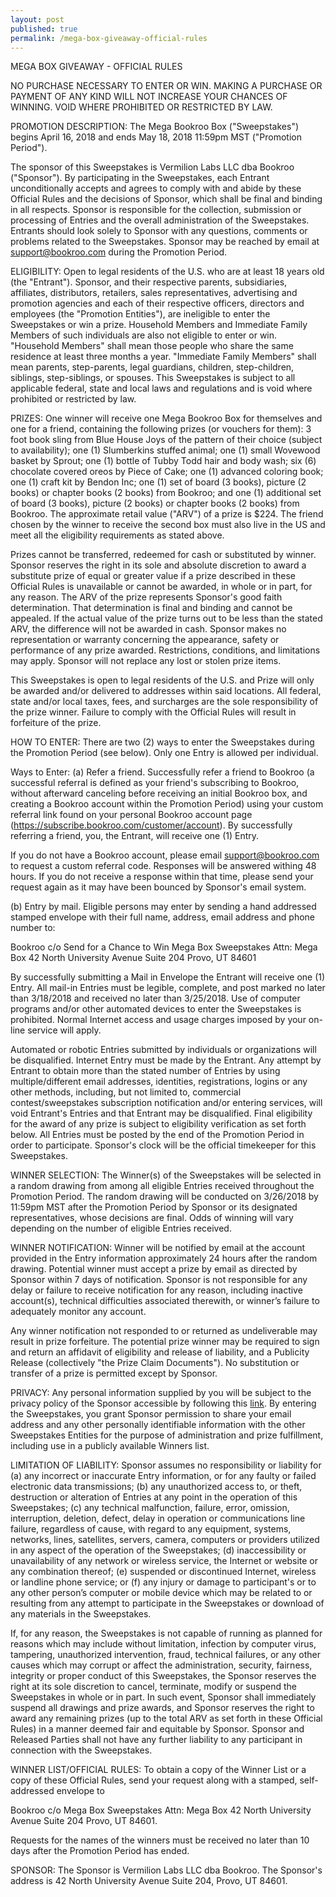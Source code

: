 ```yaml
---
layout: post
published: true
permalink: /mega-box-giveaway-official-rules
---
```

MEGA BOX GIVEAWAY - OFFICIAL RULES

NO PURCHASE NECESSARY TO ENTER OR WIN. MAKING A PURCHASE OR PAYMENT OF ANY KIND WILL NOT INCREASE YOUR CHANCES OF WINNING. VOID WHERE PROHIBITED OR RESTRICTED BY LAW.

PROMOTION DESCRIPTION: The Mega Bookroo Box ("Sweepstakes") begins April 16, 2018 and ends May 18, 2018 11:59pm MST ("Promotion Period").

The sponsor of this Sweepstakes is Vermilion Labs LLC dba Bookroo ("Sponsor"). By participating in the Sweepstakes, each Entrant unconditionally accepts and agrees to comply with and abide by these Official Rules and the decisions of Sponsor, which shall be final and binding in all respects. Sponsor is responsible for the collection, submission or processing of Entries and the overall administration of the Sweepstakes. Entrants should look solely to Sponsor with any questions, comments or problems related to the Sweepstakes. Sponsor may be reached by email at support@bookroo.com during the Promotion Period. 

ELIGIBILITY: Open to legal residents of the U.S. who are at least 18 years old (the "Entrant"). Sponsor, and their respective parents, subsidiaries, affiliates, distributors, retailers, sales representatives, advertising and promotion agencies and each of their respective officers, directors and employees (the "Promotion Entities"), are ineligible to enter the Sweepstakes or win a prize. Household Members and Immediate Family Members of such individuals are also not eligible to enter or win. "Household Members" shall mean those people who share the same residence at least three months a year. "Immediate Family Members" shall mean parents, step-parents, legal guardians, children, step-children, siblings, step-siblings, or spouses. This Sweepstakes is subject to all applicable federal, state and local laws and regulations and is void where prohibited or restricted by law. 

PRIZES: One winner will receive one Mega Bookroo Box for themselves and one for a friend, containing the following prizes (or vouchers for them): 3 foot book sling from Blue House Joys of the pattern of their choice (subject to availability); one (1) Slumberkins stuffed animal; one (1) small Wovewood basket by Sprout; one (1) bottle of Tubby Todd hair and body wash; six (6) chocolate covered oreos by Piece of Cake; one (1) advanced coloring book; one (1) craft kit by Bendon Inc; one (1) set of board (3 books), picture (2 books) or chapter books (2 books) from Bookroo; and one (1) additional set of board (3 books), picture (2 books) or chapter books (2 books) from Bookroo. The approximate retail value ("ARV") of a prize is $224. The friend chosen by the winner to receive the second box must also live in the US and meet all the eligibility requirements as stated above.

Prizes cannot be transferred, redeemed for cash or substituted by winner. Sponsor reserves the right in its sole and absolute discretion to award a substitute prize of equal or greater value if a prize described in these Official Rules is unavailable or cannot be awarded, in whole or in part, for any reason. The ARV of the prize represents Sponsor's good faith determination. That determination is final and binding and cannot be appealed. If the actual value of the prize turns out to be less than the stated ARV, the difference will not be awarded in cash. Sponsor makes no representation or warranty concerning the appearance, safety or performance of any prize awarded. Restrictions, conditions, and limitations may apply. Sponsor will not replace any lost or stolen prize items.
    
This Sweepstakes is open to legal residents of the U.S. and Prize will only be awarded and/or delivered to addresses within said locations. All federal, state and/or local taxes, fees, and surcharges are the sole responsibility of the prize winner. Failure to comply with the Official Rules will result in forfeiture of the prize.

HOW TO ENTER: There are two (2) ways to enter the Sweepstakes during the Promotion Period (see below). Only one Entry is allowed per individual.

Ways to Enter:
(a) Refer a friend.
Successfully refer a friend to Bookroo (a successful referral is defined as your friend's subscribing to Bookroo, without afterward canceling before receiving an initial Bookroo box, and creating a Bookroo account within the Promotion Period) using your custom referral link found on your personal Bookroo account page (https://subscribe.bookroo.com/customer/account). By successfully referring a friend, you, the Entrant, will receive one (1) Entry.

If you do not have a Bookroo account, please email support@bookroo.com to request a custom referral code. Responses will be answered withing 48 hours. If you do not receive a response within that time, please send your request again as it may have been bounced by Sponsor's email system.

(b) Entry by mail.
Eligible persons may enter by sending a hand addressed stamped envelope with their
full name, address, email address and phone number to:

Bookroo c/o Send for a Chance to Win Mega Box Sweepstakes
Attn: Mega Box
42 North University Avenue Suite 204
Provo, UT 84601

By successfully submitting a Mail in Envelope the Entrant will receive one (1) Entry. All mail-in Entries must be legible, complete, and post marked no later than 3/18/2018 and received no later than 3/25/2018.  Use of computer programs and/or other automated devices to
enter the Sweepstakes is prohibited. Normal Internet access and usage charges
imposed by your on-line service will apply.

Automated or robotic Entries submitted by individuals or organizations will be disqualified. Internet Entry must be made by the Entrant. Any attempt by Entrant to obtain more than the stated number of Entries by using multiple/different email addresses, identities, registrations, logins or any other methods, including, but not limited to, commercial contest/sweepstakes subscription notification and/or entering services, will void Entrant's Entries and that Entrant may be disqualified. Final eligibility for the award of any prize is subject to eligibility verification as set forth below. All Entries must be posted by the end of the Promotion Period in order to participate. Sponsor's clock will be the official timekeeper for this Sweepstakes.
    
WINNER SELECTION: The Winner(s) of the Sweepstakes will be selected in a random drawing from among all eligible Entries received throughout the Promotion Period. The random drawing will be conducted on 3/26/2018 by 11:59pm MST after the Promotion Period by Sponsor or its designated representatives, whose decisions are final. Odds of winning will vary depending on the number of eligible Entries received.

WINNER NOTIFICATION: Winner will be notified by email at the account provided in the Entry information approximately 24 hours after the random drawing. Potential winner must accept a prize by email as directed by Sponsor within 7 days of notification. Sponsor is not responsible for any delay or failure to receive notification for any reason, including inactive account(s), technical difficulties associated therewith, or winner’s failure to adequately monitor any account.

Any winner notification not responded to or returned as undeliverable may result in prize forfeiture. The potential prize winner may be required to sign and return an affidavit of eligibility and release of liability, and a Publicity Release (collectively "the Prize Claim Documents"). No substitution or transfer of a prize is permitted except by Sponsor.

PRIVACY: Any personal information supplied by you will be subject to the privacy policy of the Sponsor accessible by following this [link](https://d3a1v57rabk2hm.cloudfront.net/bookroo/joybox_digital/images/PrivacyPolicy.pdf?ts=1424455111&host=www.bookroo.com). By entering the Sweepstakes, you grant Sponsor permission to share your email address and any other personally identifiable information with the other Sweepstakes Entities for the purpose of administration and prize fulfillment, including use in a publicly available Winners list.

LIMITATION OF LIABILITY: Sponsor assumes no responsibility or liability for (a) any incorrect or inaccurate Entry information, or for any faulty or failed electronic data transmissions; (b) any unauthorized access to, or theft, destruction or alteration of Entries at any point in the operation of this Sweepstakes; (c) any technical malfunction, failure, error, omission, interruption, deletion, defect, delay in operation or communications line failure, regardless of cause, with regard to any equipment, systems, networks, lines, satellites, servers, camera, computers or providers utilized in any aspect of the operation of the Sweepstakes; (d) inaccessibility or unavailability of any network or wireless service, the Internet or website or any combination thereof; (e) suspended or discontinued Internet, wireless or landline phone service; or (f) any injury or damage to participant's or to any other person’s computer or mobile device which may be related to or resulting from any attempt to participate in the Sweepstakes or download of any materials in the Sweepstakes.

If, for any reason, the Sweepstakes is not capable of running as planned for reasons which may include without limitation, infection by computer virus, tampering, unauthorized intervention, fraud, technical failures, or any other causes which may corrupt or affect the administration, security, fairness, integrity or proper conduct of this Sweepstakes, the Sponsor reserves the right at its sole discretion to cancel, terminate, modify or suspend the Sweepstakes in whole or in part. In such event, Sponsor shall immediately suspend all drawings and prize awards, and Sponsor reserves the right to award any remaining prizes (up to the total ARV as set forth in these Official Rules) in a manner deemed fair and equitable by Sponsor. Sponsor and Released Parties shall not have any further liability to any participant in connection with the Sweepstakes.

WINNER LIST/OFFICIAL RULES: To obtain a copy of the Winner List or a copy of these Official Rules, send your request along with a stamped, self-addressed envelope to 

Bookroo c/o Mega Box Sweepstakes
Attn: Mega Box
42 North University Avenue Suite 204
Provo, UT 84601. 

Requests for the names of the winners must be received no later than 10 days after the Promotion Period has ended. 

SPONSOR: The Sponsor is Vermilion Labs LLC dba Bookroo. The Sponsor's address is 42 North University Avenue Suite 204, Provo, UT 84601.
